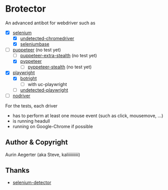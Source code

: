 # Brotector


An advanced antibot for webdriver such as 
- [x] [selenium](https://github.com/SeleniumHQ/selenium/tree/trunk/py#selenium-client-driver)
  - [x] [undetected-chromedriver](https://github.com/ultrafunkamsterdam/undetected-chromedriver)
  - [x] [seleniumbase](https://github.com/seleniumbase/SeleniumBase)
- [ ] [puppeteer](https://github.com/puppeteer/puppeteer) (no test yet)
  - [ ] [puppeteer-extra-stealth](https://github.com/berstend/puppeteer-extra/tree/master/packages/puppeteer-extra-plugin-stealth#puppeteer-extra-plugin-stealth---) (no test yet)
  - [x] [pyppeteer](https://github.com/pyppeteer/pyppeteer)
    - [ ] [pyppeteer-stealth](https://github.com/MeiK2333/pyppeteer_stealth) (no test yet)
- [x] [playwright](https://github.com/microsoft/playwright-python)
  - [x] [botright](https://github.com/Vinyzu/Botright)
    - [ ] with uc-playwright
  - [ ] [undetected-playwright](https://github.com/kaliiiiiiiiii/undetected-playwright-python)
- [ ] [nodriver](https://github.com/ultrafunkamsterdam/nodriver)

For the tests, each driver
- has to perform at least one mouse event (such as click, mousemove, ...)
- is running headull
- running on Google-Chrome if possible

## Author & Copyright

Aurin Aegerter (aka Steve, kaliiiiiiiiii)

## Thanks
- [selenium-detector](https://github.com/HMaker/HMaker.github.io/tree/master/selenium-detector)

